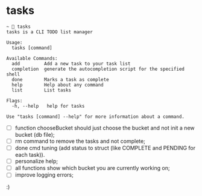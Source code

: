 # tasks

```shell
~  tasks
tasks is a CLI TODO list manager

Usage:
  tasks [command]

Available Commands:
  add         Add a new task to your task list
  completion  generate the autocompletion script for the specified shell
  done        Marks a task as complete
  help        Help about any command
  list        List tasks

Flags:
  -h, --help   help for tasks

Use "tasks [command] --help" for more information about a command.
```

- [ ] function chooseBucket should just choose the bucket and not init a new bucket (db file);
- [ ] rm command to remove the tasks and not complete;
- [ ] done cmd tuning (add status to struct (like COMPLETE and PENDING for each task)).
- [ ] personalize help;
- [ ] all functions show which bucket you are currently working on;
- [ ] improve logging errors;

:)